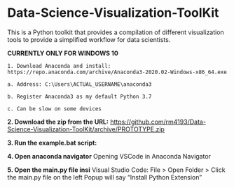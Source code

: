 # Data-Science-Visualization-ToolKit
This is a Python toolkit that provides a compilation of different visualization tools to provide a simplified workflow for data scientists.

**CURRENTLY ONLY FOR WINDOWS 10**

    1. Download Anaconda and install: https://repo.anaconda.com/archive/Anaconda3-2020.02-Windows-x86_64.exe
  
    a. Address: C:\Users\ACTUAL_USERNAME\anaconda3
 
    b. Register Anaconda3 as my default Python 3.7
 
    c. Can be slow on some devices

**2.  Download the zip from the URL:** https://github.com/rm4193/Data-Science-Visualization-ToolKit/archive/PROTOTYPE.zip

**3. Run the example.bat script:**

**4. Open anaconda navigator**
Opening VSCode in Anaconda Navigator

**5. Open the main.py file insi**
Visual Studio Code: File > Open Folder > 
Click the main.py file on the left
Popup will say “Install Python Extension”
